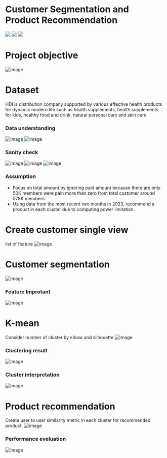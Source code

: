 # Customer Segmentation and Product Recommendation
[![](https://img.shields.io/badge/-K--Means-orange)](#) [![](https://img.shields.io/badge/-Classification-orange)](#) [![](https://img.shields.io/badge/-Student-blue)](#)

# Project objective
![image](HDI_ProjectObj.png)

# Dataset
HDI is distribution company supported by various effective health products for dynamic modern life such as health supplements, health supplements for kids, healthy food and drink, natural personal care and skin care.
### Data understanding
![image](HDI_EDA_1.png)
![image](HDI_EDA_2.png)

### Sanity check
![image](HDI_Sanity_1.png)
![image](HDI_Sanity_2.png)
![image](HDI_Sanity_3.png)

### Assumption
- Focus on total amount by ignoring paid amount because there are only 50K members were pain more than zero from total customer around 578K members.
- Using data from the most recent two months in 2023, recommend a product in each cluster due to computing power limitation.

# Create customer single view
list of feature
![image](HDI_CSV.png)

# Customer segmentation
![image](HDI_Segment.png)

### Feature Improtant
![image](HDI_FeatureImp.png)

# K-mean
Consider number of cluster by elbow and silhouette
![image](HDI_Elbow.png)

### Clustering result
![image](HDI_Scatter.png)

### Cluster interpretation
![image](HDI_Interpret.png)

# Product recommendation
Create user to user similarity metric in each cluster for recommended product.
![image](HDI_ProductRec.png)

### Performance eveluation
![image](HDI_Evaluate.png)

